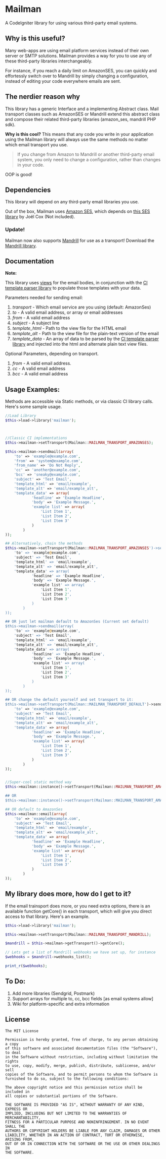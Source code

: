 Mailman
=======

A CodeIgniter library for using various third-party email systems.

## Why is this useful?
Many web-apps are using email platform services instead of their own server or SMTP solutions. Mailman provides a way for you to use any of these third-party libraries interchangeably.

For instance, if you reach a daily limit on AmazonSES, you can quickly and effortessly switch over to Mandrill by simply changing a configuration, instead of editing your code everywhere emails are sent.

## The nerdier reason why
This library has a generic Interface and a implementing Abstract class. Mail transport classes such as AmazonSES or Mandrill extend this abstract class and compose their related third-party libraries (amazon_ses, mandrill PHP sdk).

**Why is this cool?** This means that any code you write in your application using the Mailman library will always use the same methods no matter which email transport you use.

> If you change from Amazon to Mandrill or another third-party email system, you only need to change a configuration, rather than changes in your code.

OOP is good!

## Dependencies
This library will depend on any third-party email libraries you use.

Out of the box, Mailman uses [Amazon SES](http://aws.amazon.com/ses/), which depends on [this SES library](https://github.com/joelcox/codeigniter-amazon-ses) by Joël Cox (Not included).

### Update!
Mailman now also supports [Mandrill](http://mandrill.com/) for use as a transport! Download the [Mandrill library](https://github.com/fideloper/CI-Mandrill).

## Documentation

**Note:**

This library uses [views](http://codeigniter.com/user_guide/general/views.html) for the email bodies, in conjunction with the [CI template parser library](http://codeigniter.com/user_guide/libraries/parser.html) to populate those templates with your data.

Parameters needed for sending email:

 1. *transport* - Which email service are you using (default: AmazonSes)
 2. *to* - A valid email address, or array or email addresses
 3. *from* - A valid email address
 4. *subject* - A subject line
 5. *template_html* - Path to the view file for the HTML email
 6. *template_alt* - Path to the view file for the plain-text version of the email
 7. *template_data* - An array of data to be parsed by the [CI template parser library](http://codeigniter.com/user_guide/libraries/parser.html) and injected into the html and alternate plain text view files.

Optional Parameters, depending on transport.

1. *from* - A valid email address.
2. *cc* - A valid email address
3. *bcc* - A valid email address

## Usage Examples:
Methods are accessible via Static methods, or via classic CI library calls.
Here's some sample usage.

```php
//Load Library
$this->load->library('mailman');



//Classic CI implementations
$this->mailman->setTransport(Mailman::MAILMAN_TRANSPORT_AMAZONSES);

$this->mailman->sendmail(array(
	'to' => 'example@example.com',
	'from' => 'system@example.com',
	'from_name' => 'Do Not Reply',
	'cc' => 'another@example.com',
	'bcc' => 'sneaky@example.com',
	'subject' => 'Test Email',
	'template_html' => 'email/example',
	'template_alt' => 'email/example_alt',
	'template_data' => array(
	 		'headline' => 'Example Headline',
	 		'body' => 'Example Message.',
	 		'example list' => array(
	 			'List Item 1',
	 			'List Item 2',
	 			'List Item 3'
	 		)
	 	)
));

## Alternatively, chain the methods
$this->mailman->setTransport(Mailman::MAILMAN_TRANSPORT_AMAZONSES')->sendmail(array(
	'to' => 'example@example.com',
	'subject' => 'Test Email',
	'template_html' => 'email/example',
	'template_alt' => 'email/example_alt',
	'template_data' => array(
	 		'headline' => 'Example Headline',
	 		'body' => 'Example Message.',
	 		'example list' => array(
	 			'List Item 1',
	 			'List Item 2',
	 			'List Item 3'
	 		)
	 	)
));

## OR just let mailman default to AmazonSes (Current set default)
$this->mailman->sendmail(array(
	'to' => 'example@example.com',
	'subject' => 'Test Email',
	'template_html' => 'email/example',
	'template_alt' => 'email/example_alt',
	'template_data' => array(
	 		'headline' => 'Example Headline',
	 		'body' => 'Example Message.',
	 		'example list' => array(
	 			'List Item 1',
	 			'List Item 2',
	 			'List Item 3'
	 		)
	 	)
));

## OR change the default yourself and set transport to it:
$this->mailman->setTransport(Mailman::MAILMAN_TRANSPORT_DEFAULT')->sendmail(array(
	'to' => 'example@example.com',
	'subject' => 'Test Email',
	'template_html' => 'email/example',
	'template_alt' => 'email/example_alt',
	'template_data' => array(
	 		'headline' => 'Example Headline',
	 		'body' => 'Example Message.',
	 		'example list' => array(
	 			'List Item 1',
	 			'List Item 2',
	 			'List Item 3'
	 		)
	 	)
));


//Super-cool static method way
$this->mailman::instance()->setTransport(Mailman::MAILMAN_TRANSPORT_AMAZONSES');

## OR
$this->mailman::instance()->setTransport(Mailman::MAILMAN_TRANSPORT_AMAZONSES')->sendmail( ... );

## OR default to AmazonSes
$this->mailman::email(array(
	'to' => 'example@example.com',
	'subject' => 'Test Email',
	'template_html' => 'email/example',
	'template_alt' => 'email/example_alt',
	'template_data' => array(
	 		'headline' => 'Example Headline',
	 		'body' => 'Example Message.',
	 		'example list' => array(
	 			'List Item 1',
	 			'List Item 2',
	 			'List Item 3'
	 		)
	 	)
));
```

## My library does more, how do I get to it?
If the email trainsport does more, or you need extra options, there is an available function getCore() in each transport, which will give you direct access to that library. Here's an example.

```php
$this->load->library('mailman');

$this->mailman->setTransport(Mailman::MAILMAN_TRANSPORT_MANDRILL);

$mandrill = $this->mailman->getTransport()->getCore();

// Lets get a list of Mandrill webhooks we have set up, for instance
$webhooks = $mandrill->webhooks_list();

print_r($webhooks);

```

## To Do:
1. Add more libraries (Sendgrid, Postmark)
2. Support arrays for multiple to, cc, bcc fields [as email systems allow]
3. Wiki for platform-specific and extra information

## License

	The MIT License

	Permission is hereby granted, free of charge, to any person obtaining a copy
	of this software and associated documentation files (the "Software"), to deal
	in the Software without restriction, including without limitation the rights
	to use, copy, modify, merge, publish, distribute, sublicense, and/or sell
	copies of the Software, and to permit persons to whom the Software is
	furnished to do so, subject to the following conditions:

	The above copyright notice and this permission notice shall be included in
	all copies or substantial portions of the Software.

	THE SOFTWARE IS PROVIDED "AS IS", WITHOUT WARRANTY OF ANY KIND, EXPRESS OR
	IMPLIED, INCLUDING BUT NOT LIMITED TO THE WARRANTIES OF MERCHANTABILITY,
	FITNESS FOR A PARTICULAR PURPOSE AND NONINFRINGEMENT. IN NO EVENT SHALL THE
	AUTHORS OR COPYRIGHT HOLDERS BE LIABLE FOR ANY CLAIM, DAMAGES OR OTHER
	LIABILITY, WHETHER IN AN ACTION OF CONTRACT, TORT OR OTHERWISE, ARISING FROM,
	OUT OF OR IN CONNECTION WITH THE SOFTWARE OR THE USE OR OTHER DEALINGS IN
	THE SOFTWARE.